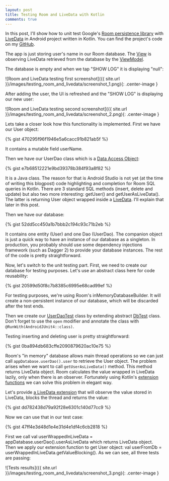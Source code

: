 ```yaml
---
layout: post
title: Testing Room and LiveData with Kotlin
comments: true
---
```


In this post, I'll show how to unit test Google's [Room persistence library](https://developer.android.com/topic/libraries/architecture/room.html) with [LiveData](https://developer.android.com/topic/libraries/architecture/livedata.html) in Android project written in Kotlin. You can find the project's code on my [GitHub](https://github.com/slomin/Testing-Room-LiveData).

The app is just storing user's name in our Room database. The [View](https://github.com/slomin/Testing-Room-LiveData/blob/master/app/src/main/java/com/kotlinblog/roomlivedata/MainActivity.kt) is observing LiveData retrieved from the database by the [ViewModel](https://github.com/slomin/Testing-Room-LiveData/blob/master/app/src/main/java/com/kotlinblog/roomlivedata/MainViewModel.kt).

The database is empty and when we tap "SHOW LOG" it is displaying "null":

![Room and LiveData testing first screenshot]({{ site.url }}/images/testing_room_and_livedata/screenshot_1.png){: .center-image }

After adding the user, the UI is refreshed and the "SHOW LOG" is displaying  our new user:

![Room and LiveData testing second screenshot]({{ site.url }}/images/testing_room_and_livedata/screenshot_2.png){: .center-image }

Lets take a closer look how this functionality is implemented. First we have our User object:

{% gist 470295f96f1946e5a6cacc91b821ab5f %}

It contains a mutable field userName.

Then we have our UserDao class which is a [Data Access Object](https://en.wikipedia.org/wiki/Data_access_object):

{% gist e7b68512221e9bd39378b384f93a8f82 %}

It is a Java class. The reason for that is Android Studio is not yet (at the time of writing this blogpost) code highlighting and completion for Room SQL queries in Kotlin. There are 3 standard SQL methods (insert, delete and update) but also two more interesting: getUser() and getUserAsLiveData(). The latter is returning User object wrapped inside a [LiveData](https://developer.android.com/topic/libraries/architecture/livedata.html). I'll explain that later in this post.

Then we have our database:

{% gist 52dd5cc450a1b7bbb2c194c93c71b2eb %}

It contains one entity (User) and one Dao (UserDao). The companion object is just a quick way to have an instance of our database as a singleton. In production, you probably should use some dependency injections framework (such as Dagger 2) to provide your database instances. The rest of the code is pretty straightforward.

Now, let's switch to the unit testing part. First, we need to create our database for testing purposes. Let's use an abstract class here for code reusability:

{% gist 20599d50f8c7b8385c6995e68cad99ef %}

For testing purposes, we're using Room's inMemoryDatabaseBuilder. It will create a non-persistent instance of our database, which will be discarded after the test ends.

Then we create our [UserDaoTest](https://github.com/slomin/Testing-Room-LiveData/blob/master/app/src/androidTest/java/com/kotlinblog/roomlivedata/dao/UserDaoTest.kt) class by extending abstract [DbTest](https://github.com/slomin/Testing-Room-LiveData/blob/master/app/src/androidTest/java/com/kotlinblog/roomlivedata/dao/DbTest.kt) class. Don't forget to use the `open` modifier and annotate the class with `@RunWith(AndroidJUnit4::class)`.

Testing inserting and deleting user is pretty straightforward:

{% gist 0ba894db683cffe2090879620ac10e75 %}

Room's "in memory" database allows main thread operations so we can just call `appDatabase.userDao().user` to retrieve the User object. The problem arises when we want to call `getUserAsLiveData()` method. This method returns LiveData object. Room calculates the value wrapped in LiveData lazily, only when there is an observer. Fortunately using Kotlin's [extension functions](https://kotlinlang.org/docs/reference/extensions.html) we can solve this problem in elegant way.

Let's provide [a LiveData extension](https://github.com/slomin/Testing-Room-LiveData/blob/master/app/src/androidTest/java/com/kotlinblog/roomlivedata/extensions/LiveDataExtensions.kt) that will observe the value stored in LiveData, blocks the thread and returns the value:

{% gist dd782438d79a92f28e6301c140d77cc9 %}

Now we can use that in our test case:

{% gist 47ff4e3d48d1e4e31d4e1df4c6cb2818 %}

First we call val userWrappedInLiveData = appDatabase.userDao().userAsLiveData which returns LiveData<User> object. Then we apply our extension function to get User object: val userFromDb = userWrappedInLiveData.getValueBlocking(). As we can see, all three tests are passing:

![Tests results]({{ site.url }}/images/testing_room_and_livedata/screenshot_3.png){: .center-image }
